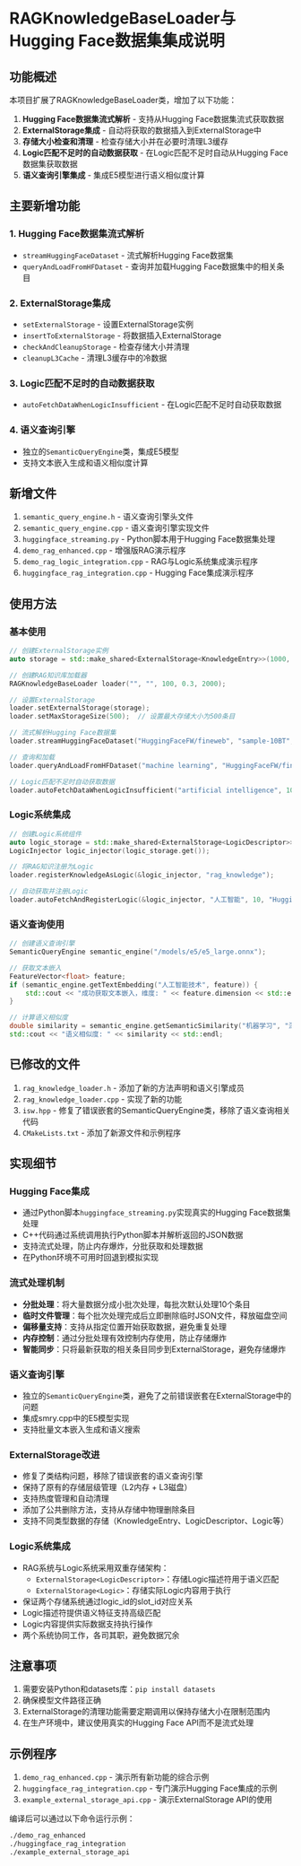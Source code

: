 # RAGKnowledgeBaseLoader与Hugging Face数据集集成说明

## 功能概述

本项目扩展了RAGKnowledgeBaseLoader类，增加了以下功能：

1. **Hugging Face数据集流式解析** - 支持从Hugging Face数据集流式获取数据
2. **ExternalStorage集成** - 自动将获取的数据插入到ExternalStorage中
3. **存储大小检查和清理** - 检查存储大小并在必要时清理L3缓存
4. **Logic匹配不足时的自动数据获取** - 在Logic匹配不足时自动从Hugging Face数据集获取数据
5. **语义查询引擎集成** - 集成E5模型进行语义相似度计算

## 主要新增功能

### 1. Hugging Face数据集流式解析
- `streamHuggingFaceDataset` - 流式解析Hugging Face数据集
- `queryAndLoadFromHFDataset` - 查询并加载Hugging Face数据集中的相关条目

### 2. ExternalStorage集成
- `setExternalStorage` - 设置ExternalStorage实例
- `insertToExternalStorage` - 将数据插入ExternalStorage
- `checkAndCleanupStorage` - 检查存储大小并清理
- `cleanupL3Cache` - 清理L3缓存中的冷数据

### 3. Logic匹配不足时的自动数据获取
- `autoFetchDataWhenLogicInsufficient` - 在Logic匹配不足时自动获取数据

### 4. 语义查询引擎
- 独立的`SemanticQueryEngine`类，集成E5模型
- 支持文本嵌入生成和语义相似度计算

## 新增文件

1. `semantic_query_engine.h` - 语义查询引擎头文件
2. `semantic_query_engine.cpp` - 语义查询引擎实现文件
3. `huggingface_streaming.py` - Python脚本用于Hugging Face数据集处理
4. `demo_rag_enhanced.cpp` - 增强版RAG演示程序
5. `demo_rag_logic_integration.cpp` - RAG与Logic系统集成演示程序
6. `huggingface_rag_integration.cpp` - Hugging Face集成演示程序

## 使用方法

### 基本使用
```cpp
// 创建ExternalStorage实例
auto storage = std::make_shared<ExternalStorage<KnowledgeEntry>>(1000, 100.0, 10.0);

// 创建RAG知识库加载器
RAGKnowledgeBaseLoader loader("", "", 100, 0.3, 2000);

// 设置ExternalStorage
loader.setExternalStorage(storage);
loader.setMaxStorageSize(500);  // 设置最大存储大小为500条目

// 流式解析Hugging Face数据集
loader.streamHuggingFaceDataset("HuggingFaceFW/fineweb", "sample-10BT", "train", 10, "test_category");

// 查询和加载
loader.queryAndLoadFromHFDataset("machine learning", "HuggingFaceFW/fineweb", "sample-10BT", 5, "ml_research");

// Logic匹配不足时自动获取数据
loader.autoFetchDataWhenLogicInsufficient("artificial intelligence", 10, "HuggingFaceFW/fineweb", "sample-10BT");
```

### Logic系统集成
```cpp
// 创建Logic系统组件
auto logic_storage = std::make_shared<ExternalStorage<LogicDescriptor>>();
LogicInjector logic_injector(logic_storage.get());

// 将RAG知识注册为Logic
loader.registerKnowledgeAsLogic(&logic_injector, "rag_knowledge");

// 自动获取并注册Logic
loader.autoFetchAndRegisterLogic(&logic_injector, "人工智能", 10, "HuggingFaceFW/fineweb", "sample-10BT", "auto_rag");
```

### 语义查询使用
```cpp
// 创建语义查询引擎
SemanticQueryEngine semantic_engine("/models/e5/e5_large.onnx");

// 获取文本嵌入
FeatureVector<float> feature;
if (semantic_engine.getTextEmbedding("人工智能技术", feature)) {
    std::cout << "成功获取文本嵌入，维度: " << feature.dimension << std::endl;
}

// 计算语义相似度
double similarity = semantic_engine.getSemanticSimilarity("机器学习", "深度学习");
std::cout << "语义相似度: " << similarity << std::endl;
```

## 已修改的文件

1. `rag_knowledge_loader.h` - 添加了新的方法声明和语义引擎成员
2. `rag_knowledge_loader.cpp` - 实现了新的功能
3. `isw.hpp` - 修复了错误嵌套的SemanticQueryEngine类，移除了语义查询相关代码
4. `CMakeLists.txt` - 添加了新源文件和示例程序

## 实现细节

### Hugging Face集成
- 通过Python脚本`huggingface_streaming.py`实现真实的Hugging Face数据集处理
- C++代码通过系统调用执行Python脚本并解析返回的JSON数据
- 支持流式处理，防止内存爆炸，分批获取和处理数据
- 在Python环境不可用时回退到模拟实现

### 流式处理机制
- **分批处理**：将大量数据分成小批次处理，每批次默认处理10个条目
- **临时文件管理**：每个批次处理完成后立即删除临时JSON文件，释放磁盘空间
- **偏移量支持**：支持从指定位置开始获取数据，避免重复处理
- **内存控制**：通过分批处理有效控制内存使用，防止存储爆炸
- **智能同步**：只将最新获取的相关条目同步到ExternalStorage，避免存储爆炸

### 语义查询引擎
- 独立的`SemanticQueryEngine`类，避免了之前错误嵌套在ExternalStorage中的问题
- 集成smry.cpp中的E5模型实现
- 支持批量文本嵌入生成和语义搜索

### ExternalStorage改进
- 修复了类结构问题，移除了错误嵌套的语义查询引擎
- 保持了原有的存储层级管理（L2内存 + L3磁盘）
- 支持热度管理和自动清理
- 添加了公共删除方法，支持从存储中物理删除条目
- 支持不同类型数据的存储（KnowledgeEntry、LogicDescriptor、Logic等）

### Logic系统集成
- RAG系统与Logic系统采用双重存储架构：
  - `ExternalStorage<LogicDescriptor>`：存储Logic描述符用于语义匹配
  - `ExternalStorage<Logic>`：存储实际Logic内容用于执行
- 保证两个存储系统通过logic_id的slot_id对应关系
- Logic描述符提供语义特征支持高级匹配
- Logic内容提供实际数据支持执行操作
- 两个系统协同工作，各司其职，避免数据冗余

## 注意事项

1. 需要安装Python和datasets库：`pip install datasets`
2. 确保模型文件路径正确
3. ExternalStorage的清理功能需要定期调用以保持存储大小在限制范围内
4. 在生产环境中，建议使用真实的Hugging Face API而不是流式处理

## 示例程序

1. `demo_rag_enhanced.cpp` - 演示所有新功能的综合示例
2. `huggingface_rag_integration.cpp` - 专门演示Hugging Face集成的示例
3. `example_external_storage_api.cpp` - 演示ExternalStorage API的使用

编译后可以通过以下命令运行示例：
```bash
./demo_rag_enhanced
./huggingface_rag_integration
./example_external_storage_api
```
